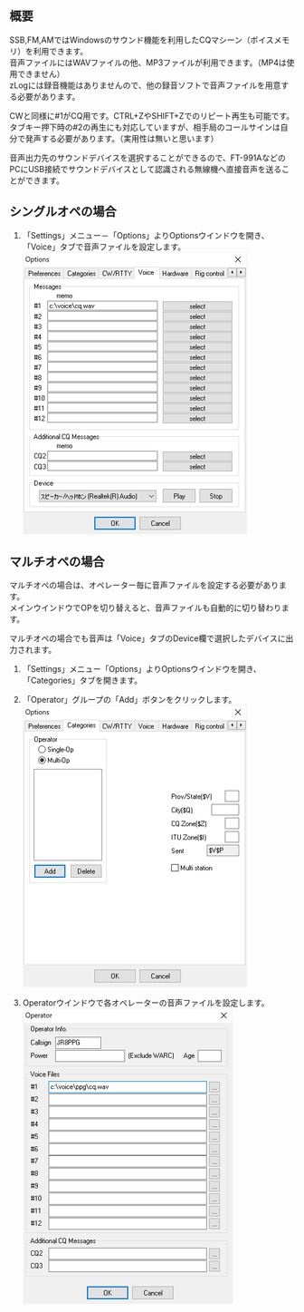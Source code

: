 ## 概要

SSB,FM,AMではWindowsのサウンド機能を利用したCQマシーン（ボイスメモリ）を利用できます。  
音声ファイルにはWAVファイルの他、MP3ファイルが利用できます。（MP4は使用できません）  
zLogには録音機能はありませんので、他の録音ソフトで音声ファイルを用意する必要があります。  

CWと同様に#1がCQ用です。CTRL+ZやSHIFT+Zでのリピート再生も可能です。  
タブキー押下時の#2の再生にも対応していますが、相手局のコールサインは自分で発声する必要があります。（実用性は無いと思います）  

音声出力先のサウンドデバイスを選択することができるので、FT-991AなどのPCにUSB接続でサウンドデバイスとして認識される無線機へ直接音声を送ることができます。  

## シングルオペの場合

1. 「Settings」メニュー－「Options」よりOptionsウインドウを開き、「Voice」タブで音声ファイルを設定します。  
![VOICE](https://raw.githubusercontent.com/jr8ppg/zLog/images/voicemem1.png)

## マルチオペの場合

マルチオペの場合は、オペレーター毎に音声ファイルを設定する必要があります。  
メインウインドウでOPを切り替えると、音声ファイルも自動的に切り替わります。 

マルチオペの場合でも音声は「Voice」タブのDevice欄で選択したデバイスに出力されます。   

1. 「Settings」メニュー「Options」よりOptionsウインドウを開き、「Categories」タブを開きます。  
1. 「Operator」グループの「Add」ボタンをクリックします。  
![VOICE](https://raw.githubusercontent.com/jr8ppg/zLog/images/voicemem2.png)

1. Operatorウインドウで各オペレーターの音声ファイルを設定します。  
![VOICE](https://raw.githubusercontent.com/jr8ppg/zLog/images/voicemem3.png)

